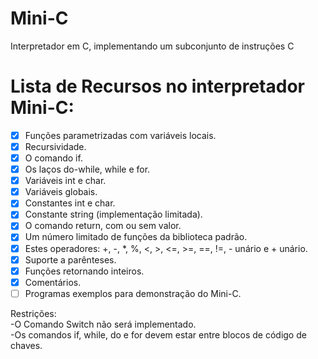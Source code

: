 # Mini-C
Interpretador em C, implementando um  subconjunto de instruções C


# Lista de Recursos no interpretador Mini-C:

- [x] Funções parametrizadas com variáveis locais.
- [x] Recursividade.
- [x] O comando if.
- [x] Os laços do-while, while e for.
- [x] Variáveis int e char.
- [x] Variáveis globais.
- [x] Constantes int e char.
- [x] Constante string (implementação limitada).
- [x] O comando return, com ou sem valor.
- [x] Um número limitado de funções da biblioteca padrão.
- [x] Estes operadores: +, -, *, %, <, >, <=, >=, ==, !=, - unário e + unário.
- [x] Suporte a parênteses.
- [x] Funções retornando inteiros.
- [x] Comentários.
- [ ] Programas exemplos para demonstração do Mini-C.

Restrições:
<br>
-O Comando Switch não será implementado.<br>
-Os comandos if, while, do e for devem estar entre blocos de código de chaves.







